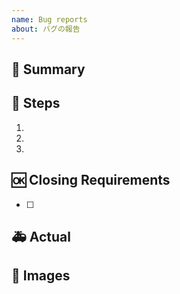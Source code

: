 ```yaml
---
name: Bug reports
about: バグの報告
---
```


## 🐛 Summary
<!-- バグの概要 -->

## 👀 Steps
<!-- バグの再現手順 -->

1. 
2. 
3. 

## 🆗 Closing Requirements
<!-- Closed になるために必要な状態 -->
- [ ] 

## 🚑 Actual
<!-- Issue を作成した時点の状態 -->

## 📎 Images
<!-- バグ発生時の画像 -->